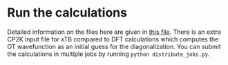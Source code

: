 # Run the calculations

Detailed information on the files here are given in [this file](../../Readme.md). There is an extra CP2K input file for xTB compared to DFT calculations which 
computes the OT wavefunction as an initial guess for the diagonalization. You can submit the calculations in multiple jobs by 
running `python distribute_jobs.py`.
